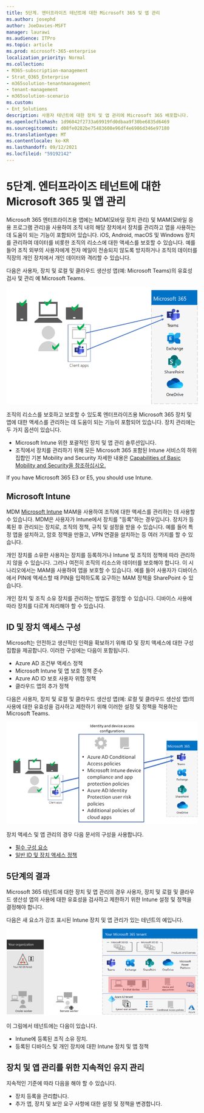 ```yaml
---
title: 5단계. 엔터프라이즈 테넌트에 대한 Microsoft 365 및 앱 관리
ms.author: josephd
author: JoeDavies-MSFT
manager: laurawi
ms.audience: ITPro
ms.topic: article
ms.prod: microsoft-365-enterprise
localization_priority: Normal
ms.collection:
- M365-subscription-management
- Strat_O365_Enterprise
- m365solution-tenantmanagement
- tenant-management
- m365solution-scenario
ms.custom:
- Ent_Solutions
description: 사용자 테넌트에 대한 장치 및 앱 관리에 Microsoft 365 배포합니다.
ms.openlocfilehash: 1d96042f2733a69919fd0dbaa9f30be6835d6469
ms.sourcegitcommit: d08fe0282be75483608e96df4e6986d346e97180
ms.translationtype: MT
ms.contentlocale: ko-KR
ms.lasthandoff: 09/12/2021
ms.locfileid: "59192142"
---
```

# <a name="step-5-device-and-app-management-for-your-microsoft-365-for-enterprise-tenants"></a>5단계. 엔터프라이즈 테넌트에 대한 Microsoft 365 및 앱 관리

Microsoft 365 엔터프라이즈용 앱에는 MDM(모바일 장치 관리) 및 MAM(모바일 응용 프로그램 관리)을 사용하여 조직 내의 해당 장치에서 장치를 관리하고 앱을 사용하는 데 도움이 되는 기능이 포함되어 있습니다. iOS, Android, macOS 및 Windows 장치를 관리하여 데이터를 비롯한 조직의 리소스에 대한 액세스를 보호할 수 있습니다. 예를 들어 조직 외부의 사용자에게 전자 메일이 전송되지 않도록 방지하거나 조직의 데이터를 직장의 개인 장치에서 개인 데이터와 격리할 수 있습니다.

다음은 사용자, 장치 및 로컬 및 클라우드 생산성 앱(예: Microsoft Teams)의 유효성 검사 및 관리 예 Microsoft Teams.

![사용자, 장치 및 앱의 유효성 검사 및 관리](../media/tenant-management-overview/tenant-management-device-app-mgmt.png)

조직의 리소스를 보호하고 보호할 수 있도록 엔터프라이즈용 Microsoft 365 장치 및 앱에 대한 액세스를 관리하는 데 도움이 되는 기능이 포함되어 있습니다. 장치 관리에는 두 가지 옵션이 있습니다.

- Microsoft Intune 위한 포괄적인 장치 및 앱 관리 솔루션입니다.
- 조직에서 장치를 관리하기 위해 모든 Microsoft 365 포함된 Intune 서비스의 하위 집합인 기본 Mobility and Security 자세한 내용은 [Capabilities of Basic Mobility and Security을 참조하십시오.](../admin/basic-mobility-security/capabilities.md)

If you have Microsoft 365 E3 or E5, you should use Intune.

## <a name="microsoft-intune"></a>Microsoft Intune

MDM [Microsoft Intune](/mem/intune/fundamentals/planning-guide) MAM을 사용하여 조직에 대한 액세스를 관리하는 데 사용할 수 있습니다. MDM은 사용자가 Intune에서 장치를 "등록"하는 경우입니다. 장치가 등록된 후 관리되는 장치로, 조직의 정책, 규칙 및 설정을 받을 수 있습니다. 예를 들어 특정 앱을 설치하고, 암호 정책을 만들고, VPN 연결을 설치하는 등 여러 가지를 할 수 있습니다.

개인 장치를 소유한 사용자는 장치를 등록하거나 Intune 및 조직의 정책에 따라 관리하지 않을 수 있습니다. 그러나 여전히 조직의 리소스와 데이터를 보호해야 합니다. 이 시나리오에서는 MAM을 사용하여 앱을 보호할 수 있습니다. 예를 들어 사용자가 디바이스에서 PIN에 액세스할 때 PIN을 입력하도록 요구하는 MAM 정책을 SharePoint 수 있습니다.

개인 장치 및 조직 소유 장치를 관리하는 방법도 결정할 수 있습니다. 디바이스 사용에 따라 장치를 다르게 처리해야 할 수 있습니다.

## <a name="identity-and-device-access-configurations"></a>ID 및 장치 액세스 구성

Microsoft는 안전하고 생산적인 [](../security/office-365-security/microsoft-365-policies-configurations.md) 인력을 확보하기 위해 ID 및 장치 액세스에 대한 구성 집합을 제공합니다. 이러한 구성에는 다음이 포함됩니다.

- Azure AD 조건부 액세스 정책
- Microsoft Intune 및 앱 보호 정책 준수
- Azure AD ID 보호 사용자 위험 정책
- 클라우드 앱의 추가 정책

다음은 사용자, 장치 및 로컬 및 클라우드 생산성 앱(예: 로컬 및 클라우드 생산성 앱)의 사용에 대한 유효성을 검사하고 제한하기 위해 이러한 설정 및 정책을 적용하는 Microsoft Teams.

![사용자, 장치 및 앱 사용에 대한 요구 사항 및 제한에 대한 ID 및 장치 액세스 구성](../media/tenant-management-overview/tenant-management-device-app-mgmt-golden-config.png)

장치 액세스 및 앱 관리의 경우 다음 문서의 구성을 사용합니다.

- [필수 구성 요소](../security/office-365-security/identity-access-prerequisites.md)
- [일반 ID 및 장치 액세스 정책](../security/office-365-security/identity-access-policies.md)

## <a name="results-of-step-5"></a>5단계의 결과

Microsoft 365 테넌트에 대한 장치 및 앱 관리의 경우 사용자, 장치 및 로컬 및 클라우드 생산성 앱의 사용에 대한 유효성을 검사하고 제한하기 위한 Intune 설정 및 정책을 결정해야 합니다.

다음은 새 요소가 강조 표시된 Intune 장치 및 앱 관리가 있는 테넌트의 예입니다.

![Intune 장치 및 앱 관리가 있는 테넌트의 예입니다.](../media/tenant-management-overview/tenant-management-tenant-build-step5.png)

이 그림에서 테넌트에는 다음이 있습니다.

- Intune에 등록된 조직 소유 장치.
- 등록된 디바이스 및 개인 장치에 대한 Intune 장치 및 앱 정책

## <a name="ongoing-maintenance-for-device-and-app-management"></a>장치 및 앱 관리를 위한 지속적인 유지 관리

지속적인 기준에 따라 다음을 해야 할 수 있습니다. 

- 장치 등록을 관리합니다.
- 추가 앱, 장치 및 보안 요구 사항에 대한 설정 및 정책을 변경합니다.